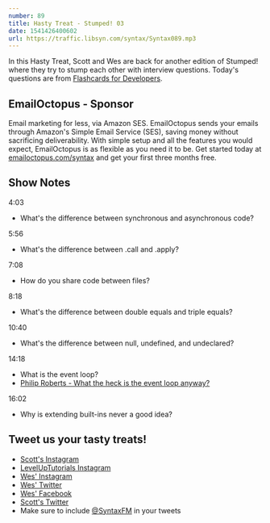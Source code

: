 ```yaml
---
number: 89
title: Hasty Treat - Stumped! 03
date: 1541426400602
url: https://traffic.libsyn.com/syntax/Syntax089.mp3
---
```


In this Hasty Treat, Scott and Wes are back for another edition of Stumped! where they try to stump each other with interview questions. Today's questions are from [Flashcards for Developers](https://www.flashcardsfordevelopers.com/).

## EmailOctopus - Sponsor

Email marketing for less, via Amazon SES. EmailOctopus sends your emails through Amazon's Simple Email Service (SES), saving money without sacrificing deliverability. With simple setup and all the features you would expect, EmailOctopus is as flexible as you need it to be. Get started today at [emailoctopus.com/syntax](https://emailoctopus.com/syntax) and get your first three months free.

## Show Notes

4:03

- What's the difference between synchronous and asynchronous code?

5:56

- What's the difference between .call and .apply?

7:08

- How do you share code between files?

8:18

- What's the difference between double equals and triple equals?

10:40

- What's the difference between null, undefined, and undeclared?

14:18

- What is the event loop?
- [Philip Roberts - What the heck is the event loop anyway?](https://www.youtube.com/watch?v=8aGhZQkoFbQ)

16:02

- Why is extending built-ins never a good idea?

## Tweet us your tasty treats!

- [Scott's Instagram](https://www.instagram.com/stolinski/)
- [LevelUpTutorials Instagram](https://www.instagram.com/LevelUpTutorials/)
- [Wes' Instagram](https://www.instagram.com/wesbos/)
- [Wes' Twitter](https://twitter.com/wesbos)
- [Wes' Facebook](https://www.facebook.com/wesbos.developer)
- [Scott's Twitter](https://twitter.com/stolinski)
- Make sure to include [@SyntaxFM](https://twitter.com/SyntaxFM) in your tweets
